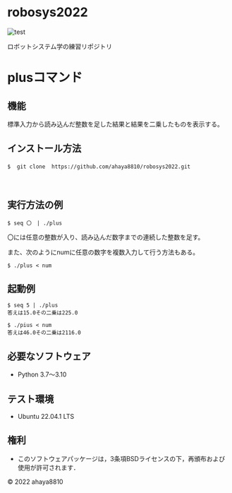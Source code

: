 # robosys2022
 
![test](https://github.com/ahaya8810/robosys2022/actions/workflows/test.yml/badge.svg)

ロボットシステム学の練習リポジトリ

# plusコマンド

## 機能

標準入力から読み込んだ整数を足した結果と結果を二乗したものを表示する。


## インストール方法

```
$  git clone  https://github.com/ahaya8810/robosys2022.git 　
```
　　　　　　　　　　　　　　　　　　　　　　　　　　　　　　　　　　　　　　　　　　　　
## 実行方法の例

```
$ seq 〇　| ./plus   
```
   
〇には任意の整数が入り、読み込んだ数字までの連続した整数を足す。

また、次のようにnumに任意の数字を複数入力して行う方法もある。

```
$ ./plus < num
```

## 起動例

```
$ seq 5 | ./plus
答えは15.0その二乗は225.0 
```

```
$ ./pius < num
答えは46.0その二乗は2116.0
```

## 必要なソフトウェア
* Python 3.7〜3.10

## テスト環境
* Ubuntu 22.04.1 LTS

## 権利

* このソフトウェアパッケージは，3条項BSDライセンスの下，再頒布および使用が許可されます．

© 2022 ahaya8810

